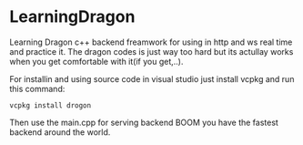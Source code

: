 # LearningDragon
Learning Dragon c++ backend freamwork for using in http and ws real time and practice it. 
The dragon codes is just way too hard but its actullay works when you get comfortable with it(if you get,..).

For installin and using source code in visual studio just install vcpkg and run this command:
```
vcpkg install drogon
```
Then use the main.cpp for serving backend BOOM you have the fastest backend around the world.

